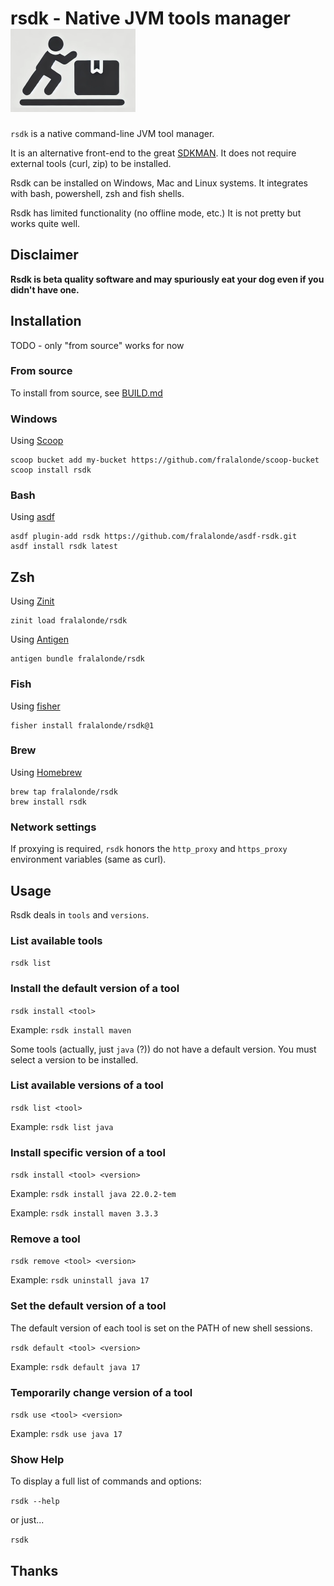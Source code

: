 # rsdk - Native JVM tools manager ![rsdk pictogram](.assets/rsdk_small.png)

`rsdk` is a native command-line JVM tool manager.

It is an alternative front-end to the great [SDKMAN](https://sdkman.io/).
It does not require external tools (curl, zip) to be installed.

Rsdk can be installed on Windows, Mac and Linux systems.
It integrates with bash, powershell, zsh and fish shells.

Rsdk has limited functionality (no offline mode, etc.) 
It is not pretty but works quite well.

## Disclaimer
**Rsdk is beta quality software and may spuriously eat your dog even if you didn't have one.**

## Installation

TODO - only "from source" works for now 

### From source
To install from source, see [BUILD.md](BUILD.md)

### Windows
Using [Scoop](https://scoop.sh/)

```
scoop bucket add my-bucket https://github.com/fralalonde/scoop-bucket
scoop install rsdk
```

### Bash
Using [asdf](https://asdf-vm.com/)

```
asdf plugin-add rsdk https://github.com/fralalonde/asdf-rsdk.git
asdf install rsdk latest
```

## Zsh
Using [Zinit](https://github.com/zdharma-continuum/zinit)

```
zinit load fralalonde/rsdk
```

Using [Antigen](https://github.com/zsh-users/antigen)

```
antigen bundle fralalonde/rsdk
```

### Fish
Using [fisher](https://github.com/jorgebucaran/fisher)

```
fisher install fralalonde/rsdk@1
```

### Brew
Using [Homebrew](https://brew.sh/)

```
brew tap fralalonde/rsdk
brew install rsdk
```

### Network settings

If proxying is required, ``rsdk`` honors the `http_proxy` and `https_proxy` environment variables (same as curl).

## Usage
Rsdk deals in ``tools`` and `versions`.

### List available tools
``rsdk list``

### Install the default version of a tool 
``rsdk install <tool>``

Example: ``rsdk install maven``

Some tools (actually, just `java` (?)) do not have a default version. You must select a version to be installed.

### List available versions of a tool
``rsdk list <tool>`` 

Example: ``rsdk list java``

### Install specific version of a tool
``rsdk install <tool> <version>``

Example: ``rsdk install java 22.0.2-tem``

Example: ``rsdk install maven 3.3.3``

### Remove a tool 
``rsdk remove <tool> <version>``

Example: ``rsdk uninstall java 17``

### Set the default version of a tool

The default version of each tool is set on the PATH of new shell sessions.

``rsdk default <tool> <version>``

Example: ``rsdk default java 17``

### Temporarily change version of a tool

``rsdk use <tool> <version>``

Example: ``rsdk use java 17``

### Show Help

To display a full list of commands and options:

``rsdk --help``

or just...

```rsdk```

## Thanks
